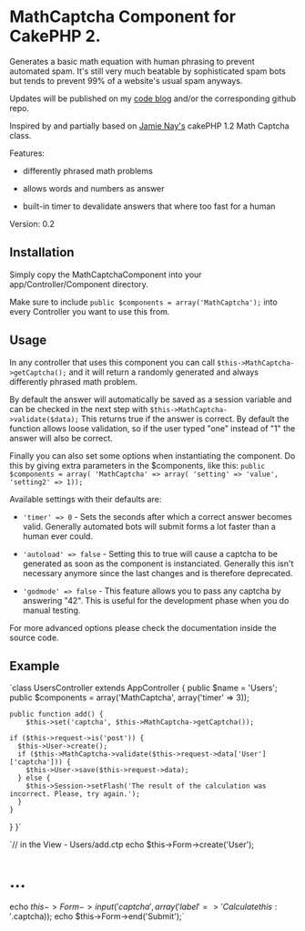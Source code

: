 # MathCaptcha Component for CakePHP 2. #

Generates a basic math equation with human phrasing to prevent automated spam.
It's still very much beatable by sophisticated spam bots but tends to prevent 99%
of a website's usual spam anyways.

Updates will be published on my [code blog](http://codefool.tumblr.com/) and/or the corresponding github repo.

Inspired by and partially based on [Jamie Nay's](https://github.com/jamienay/math_captcha_component) cakePHP 1.2 Math Captcha class.

Features:

+ differently phrased math problems

+ allows words and numbers as answer

+ built-in timer to devalidate answers that where too fast for a human

Version: 0.2

## Installation ##

Simply copy the MathCaptchaComponent into your app/Controller/Component directory.

Make sure to include `public $components = array('MathCaptcha');` into every Controller you want to use this from.

## Usage ##

In any controller that uses this component you can call
`$this->MathCaptcha->getCaptcha();`
and it will return a randomly generated and always differently phrased math problem.

By default the answer will automatically be saved as a session variable and 
can be checked in the next step with 
`$this->MathCaptcha->validate($data);`
This returns true if the answer is correct. By default the function allows loose
validation, so if the user typed "one" instead of "1" the answer will also be correct.

Finally you can also set some options when instantiating the component.
Do this by giving extra parameters in the $components, like this:
`public $components = array(
	'MathCaptcha' => array(
		'setting' => 'value',
		'setting2' => 1));`

Available settings with their defaults are:

+ `'timer' => 0` - Sets the seconds after which a correct answer becomes valid.
Generally automated bots will submit forms a lot faster than a human ever could.

+ `'autoload' => false` - Setting this to true will cause a captcha to be generated
as soon as the component is instanciated. Generally this isn't necessary anymore
since the last changes and is therefore deprecated.

+ `'godmode' => false` - This feature allows you to pass any captcha by answering "42".
This is useful for the development phase when you do manual testing.

For more advanced options please check the documentation inside the source code.


## Example ##

`class UsersController extends AppController
{
	public $name = 'Users';
	public $components = array('MathCaptcha', array('timer' => 3));

	public function add() {
		$this->set('captcha', $this->MathCaptcha->getCaptcha());

    if ($this->request->is('post')) {
      $this->User->create();
      if ($this->MathCaptcha->validate($this->request->data['User']['captcha'])) {
        $this->User->save($this->request->data);
      } else {
        $this->Session->setFlash('The result of the calculation was incorrect. Please, try again.');
      }
    } 
  }
}`

`// in the View - Users/add.ctp
 echo $this->Form->create('User');
 # ...
 echo $this->Form->input('captcha', array('label' => 'Calculate this: '.$captcha));
 echo $this->Form->end('Submit');`